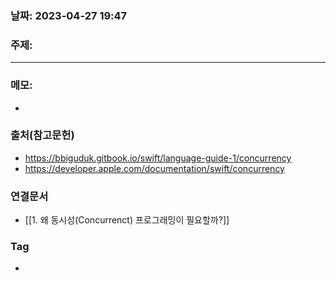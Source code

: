 ### 날짜: 2023-04-27 19:47

### 주제: 
---
### 메모: 
- 

### 출처(참고문헌) 
- https://bbiguduk.gitbook.io/swift/language-guide-1/concurrency
- https://developer.apple.com/documentation/swift/concurrency

### 연결문서 
- [[1. 왜 동시성(Concurrenct) 프로그래밍이 필요할까?]]

### Tag
- 